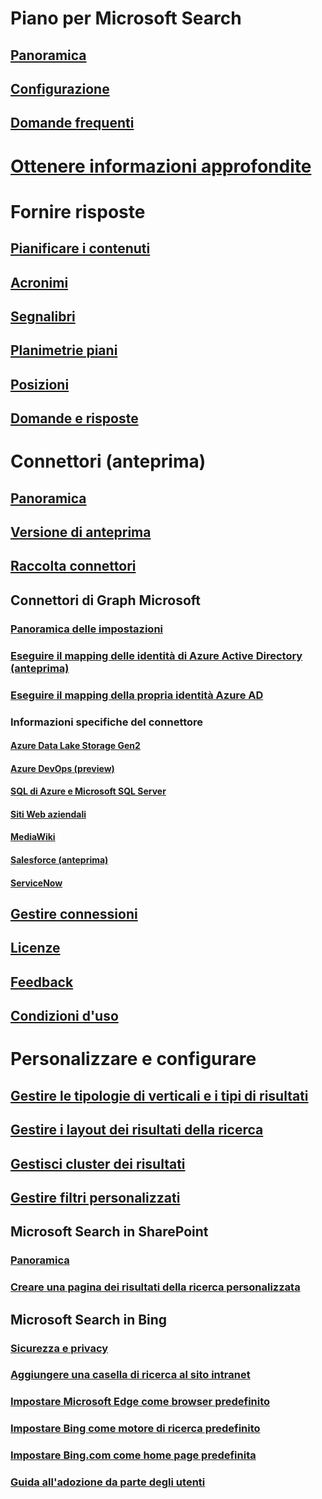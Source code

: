 # Piano per Microsoft Search
## [Panoramica](overview-microsoft-search.md)
## [Configurazione](setup-microsoft-search.md)
## [Domande frequenti](faqs.md)
# [Ottenere informazioni approfondite](get-insights.md)
# Fornire risposte
## [Pianificare i contenuti](plan-your-content.md)
## [Acronimi](manage-acronyms.md)
## [Segnalibri](manage-bookmarks.md)
## [Planimetrie piani](manage-floorplans.md)
## [Posizioni](manage-locations.md)
## [Domande e risposte](manage-qas.md)
# Connettori (anteprima)
## [Panoramica](connectors-overview.md)
## [Versione di anteprima](connectors-preview.md)
## [Raccolta connettori](connectors-gallery.md)
## Connettori di Graph Microsoft
### [Panoramica delle impostazioni](configure-connector.md)
### [Eseguire il mapping delle identità di Azure Active Directory (anteprima)](map-non-aad.md)
### [Eseguire il mapping della propria identità Azure AD ](map-aad.md)
### Informazioni specifiche del connettore
#### [Azure Data Lake Storage Gen2](azure-data-lake-connector.md)
#### [Azure DevOps (preview)](azure-devops-connector.md)
#### [SQL di Azure e Microsoft SQL Server](MSSQL-connector.md)
#### [Siti Web aziendali](enterprise-web-connector.md)
#### [MediaWiki](mediawiki-connector.md)
#### [Salesforce (anteprima)](salesforce-connector.md)
#### [ServiceNow](servicenow-connector.md)
## [Gestire connessioni](manage-connector.md)
## [Licenze](licensing.md)
## [Feedback](connectors-feedback.md)
## [Condizioni d'uso](terms-of-use.md)
# Personalizzare e configurare
## [Gestire le tipologie di verticali e i tipi di risultati](customize-search-page.md)
## [Gestire i layout dei risultati della ricerca](customize-results-layout.md)
## [Gestisci cluster dei risultati](result-cluster.md)
## [Gestire filtri personalizzati](custom-filters.md)
## Microsoft Search in SharePoint
### [Panoramica](get-started-search-in-sharepoint-online.md)
### [Creare una pagina dei risultati della ricerca personalizzata](create-search-results-pages.md)
## Microsoft Search in Bing
### [Sicurezza e privacy](security-for-search.md)
### [Aggiungere una casella di ricerca al sito intranet](add-a-search-box-to-your-intranet-site.md)
### [Impostare Microsoft Edge come browser predefinito](set-default-browser.md)
### [Impostare Bing come motore di ricerca predefinito](set-default-search-engine.md)
### [Impostare Bing.com come home page predefinita](set-default-homepage.md)
### [Guida all'adozione da parte degli utenti](user-adoption-guide.md)

